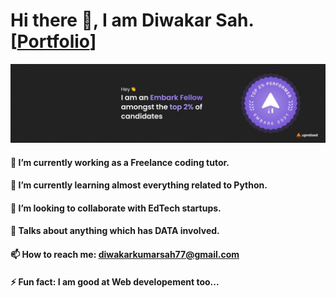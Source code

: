 # Hi there 👋, I am Diwakar Sah. [[Portfolio](https://diwakar03-59.github.io/portfolio.github.io//website?logo=earth&style=for-the-badge&url=https%3A%2F%2Fportfolio.com)]
![Banner](https://github.com/Diwakar03-59/portfolio.github.io/blob/main/pictures/banner2.jpg)

#### 🔭 I’m currently working as a Freelance coding tutor.
#### 🌱 I’m currently learning almost everything related to Python.
#### 👯 I’m looking to collaborate with EdTech startups.
#### 💬 Talks about anything which has DATA involved.
#### 📫 How to reach me: diwakarkumarsah77@gmail.com
#### ⚡ Fun fact: I am good at Web developement too...

